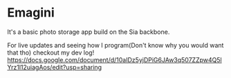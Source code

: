 # Emagini
It's a basic photo storage app build on the Sia backbone.

For live updates and seeing how I program(Don't know why you would want that tho) checkout my dev log!
https://docs.google.com/document/d/10aIDz5yjDPiG6JAw3q507ZZpw4Q5lYrz1l12uiagAos/edit?usp=sharing
